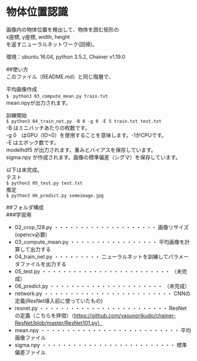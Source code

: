 # 物体位置認識
画像内の物体位置を検出して、物体を囲む矩形の  
x座標, y座標, width, height  
を返すニューラルネットワーク(回帰)。  

環境：ubuntu 16.04, python 3.5.2, Chainer v1.19.0 


##使い方  
このファイル（README.md）と同じ階層で、  

平均画像作成  
`$　python3 03_compute_mean.py train.txt`  
mean.npyが出力されます。  

訓練開始  
`$ python3 04_train_net.py -B 8 -g 0 -E 5 train.txt test.txt`  
-B はミニバッチあたりの枚数です。  
-g 0　はGPU（ID=0）を使用することを意味します。-1がCPUです。  
-E はエポック数です。  
modelhdf5 が出力されます。重みとバイアスを保存しています。  
sigma.npy が作成されます。画像の標準偏差（シグマ）を保存しています。  


以下は未完成。  
テスト  
`$ python3 05_test.py test.txt`  
推定  
`$ python3 06_predict.py someimage.jpg`  




##フォルダ構成  
###学習用  
* 02_crop_128.py  ・・・・・・・・・・・・・・・・・・・・ 画像リサイズ(opencv必要)  
* 03_compute_mean.py ・・・・・・・・・・・・・・・・・ 平均画像を計算して出力する  
* 04_train_net.py ・・・・・・・・・ ニューラルネットを訓練してパラメータファイルを出力する  
* 05_test.py ・・・・・・・・・・・・・・・・・・・・・・・・・ （未完成）  
* 06_predict.py ・・・・・・・・・・・・・・・・・・・・・・ （未完成）  
* network.py ・・・・・・・・・・・・・・・・・・・・・・・・・ CNNの定義(ResNet導入前に使っていたもの)  
* resnet.py ・・・・・・・・・・・・・・・・・・・・・・・・・ ResNetの定義（こちらを拝借）（https://github.com/yasunorikudo/chainer-ResNet/blob/master/ResNet101.py）  
* mean.npy ・・・・・・・・・・・・・・・・・・・・・・・・・・・ 平均画像ファイル  
* sigma.npy ・・・・・・・・・・・・・・・・・・・・・・・・・・ 標準偏差ファイル  



